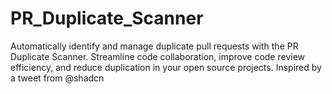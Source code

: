 # PR_Duplicate_Scanner
Automatically identify and manage duplicate pull requests with the PR Duplicate Scanner. Streamline code collaboration, improve code review efficiency, and reduce duplication in your open source projects. Inspired by a tweet from @shadcn
